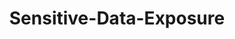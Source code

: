 ---
layout: tag-list
type: tag
title: Sensitive-Data-Exposure
slug: Sensitive-Data-Exposure
category: Tag
sidebar: false
description: >
    
---
